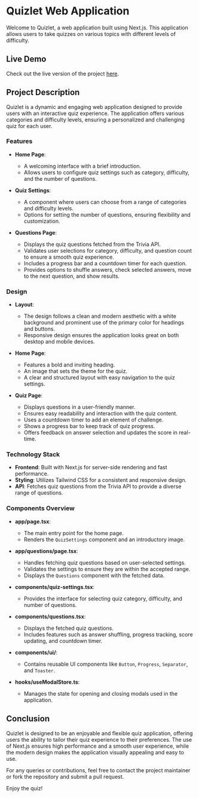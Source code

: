 # Quizlet Web Application

Welcome to Quizlet, a web application built using Next.js. This application allows users to take quizzes on various topics with different levels of difficulty.

## Live Demo

Check out the live version of the project [here](https://quizlet-dmicvizl5-selvabharathi-s-projects.vercel.app/).

## Project Description

Quizlet is a dynamic and engaging web application designed to provide users with an interactive quiz experience. The application offers various categories and difficulty levels, ensuring a personalized and challenging quiz for each user.

### Features

- **Home Page**: 
  - A welcoming interface with a brief introduction.
  - Allows users to configure quiz settings such as category, difficulty, and the number of questions.
  
- **Quiz Settings**:
  - A component where users can choose from a range of categories and difficulty levels.
  - Options for setting the number of questions, ensuring flexibility and customization.

- **Questions Page**:
  - Displays the quiz questions fetched from the Trivia API.
  - Validates user selections for category, difficulty, and question count to ensure a smooth quiz experience.
  - Includes a progress bar and a countdown timer for each question.
  - Provides options to shuffle answers, check selected answers, move to the next question, and show results.

### Design

- **Layout**:
  - The design follows a clean and modern aesthetic with a white background and prominent use of the primary color for headings and buttons.
  - Responsive design ensures the application looks great on both desktop and mobile devices.

- **Home Page**:
  - Features a bold and inviting heading.
  - An image that sets the theme for the quiz.
  - A clear and structured layout with easy navigation to the quiz settings.

- **Quiz Page**:
  - Displays questions in a user-friendly manner.
  - Ensures easy readability and interaction with the quiz content.
  - Uses a countdown timer to add an element of challenge.
  - Shows a progress bar to keep track of quiz progress.
  - Offers feedback on answer selection and updates the score in real-time.

### Technology Stack

- **Frontend**: Built with Next.js for server-side rendering and fast performance.
- **Styling**: Utilizes Tailwind CSS for a consistent and responsive design.
- **API**: Fetches quiz questions from the Trivia API to provide a diverse range of questions.

### Components Overview

- **app/page.tsx**: 
  - The main entry point for the home page.
  - Renders the `QuizSettings` component and an introductory image.

- **app/questions/page.tsx**:
  - Handles fetching quiz questions based on user-selected settings.
  - Validates the settings to ensure they are within the accepted range.
  - Displays the `Questions` component with the fetched data.

- **components/quiz-settings.tsx**:
  - Provides the interface for selecting quiz category, difficulty, and number of questions.

- **components/questions.tsx**:
  - Displays the fetched quiz questions.
  - Includes features such as answer shuffling, progress tracking, score updating, and countdown timer.

- **components/ui/**:
  - Contains reusable UI components like `Button`, `Progress`, `Separator`, and `Toaster`.

- **hooks/useModalStore.ts**:
  - Manages the state for opening and closing modals used in the application.

## Conclusion

Quizlet is designed to be an enjoyable and flexible quiz application, offering users the ability to tailor their quiz experience to their preferences. The use of Next.js ensures high performance and a smooth user experience, while the modern design makes the application visually appealing and easy to use.

For any queries or contributions, feel free to contact the project maintainer or fork the repository and submit a pull request.

Enjoy the quiz!
